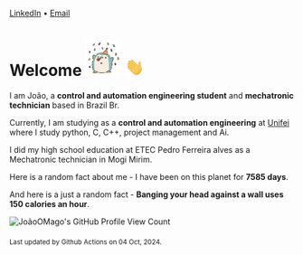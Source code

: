 [LinkedIn](https://www.linkedin.com/in/joão-pedro-gozzoli-b95641301/) &bull;
[Email](joaopedrogozzoli@gmail.com)

# Welcome <img src="happy.gif" height="64px" /> <img src="wave.gif" height="32px" />

I am João, a  **control and automation engineering student** and **mechatronic technician** based in Brazil Br.

Currently, I am studying as a **control and automation engineering** at [Unifei](https://unifei.edu.br) where I study python, C, C++, project management and Ai.

I did my high school education at ETEC Pedro Ferreira alves as a Mechatronic technician in Mogi Mirim.

Here is a random fact about me - I have been on this planet for **7585 days**.

And here is a just a random fact -  **Banging your head against a wall uses 150 calories an hour**.

![JoãoOMago's GitHub Profile View Count](https://komarev.com/ghpvc/?username=JoaoOMago)

<sub>Last updated by Github Actions on 04 Oct, 2024.</sub>
